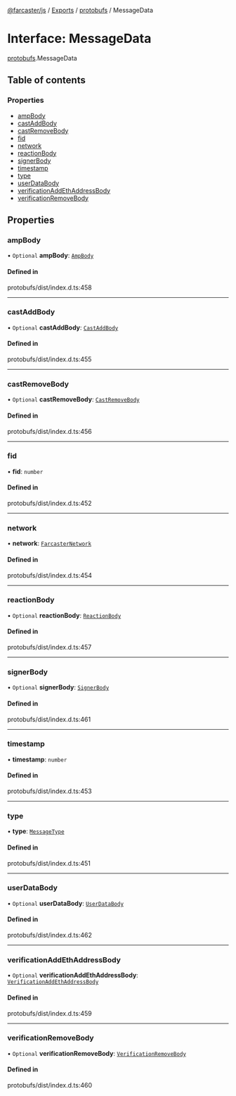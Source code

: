 [@farcaster/js](../README.md) / [Exports](../modules.md) / [protobufs](../modules/protobufs.md) / MessageData

# Interface: MessageData

[protobufs](../modules/protobufs.md).MessageData

## Table of contents

### Properties

- [ampBody](protobufs.MessageData.md#ampbody)
- [castAddBody](protobufs.MessageData.md#castaddbody)
- [castRemoveBody](protobufs.MessageData.md#castremovebody)
- [fid](protobufs.MessageData.md#fid)
- [network](protobufs.MessageData.md#network)
- [reactionBody](protobufs.MessageData.md#reactionbody)
- [signerBody](protobufs.MessageData.md#signerbody)
- [timestamp](protobufs.MessageData.md#timestamp)
- [type](protobufs.MessageData.md#type)
- [userDataBody](protobufs.MessageData.md#userdatabody)
- [verificationAddEthAddressBody](protobufs.MessageData.md#verificationaddethaddressbody)
- [verificationRemoveBody](protobufs.MessageData.md#verificationremovebody)

## Properties

### ampBody

• `Optional` **ampBody**: [`AmpBody`](../modules/protobufs.md#ampbody)

#### Defined in

protobufs/dist/index.d.ts:458

___

### castAddBody

• `Optional` **castAddBody**: [`CastAddBody`](../modules/protobufs.md#castaddbody)

#### Defined in

protobufs/dist/index.d.ts:455

___

### castRemoveBody

• `Optional` **castRemoveBody**: [`CastRemoveBody`](../modules/protobufs.md#castremovebody)

#### Defined in

protobufs/dist/index.d.ts:456

___

### fid

• **fid**: `number`

#### Defined in

protobufs/dist/index.d.ts:452

___

### network

• **network**: [`FarcasterNetwork`](../enums/protobufs.FarcasterNetwork.md)

#### Defined in

protobufs/dist/index.d.ts:454

___

### reactionBody

• `Optional` **reactionBody**: [`ReactionBody`](../modules/protobufs.md#reactionbody)

#### Defined in

protobufs/dist/index.d.ts:457

___

### signerBody

• `Optional` **signerBody**: [`SignerBody`](../modules/protobufs.md#signerbody)

#### Defined in

protobufs/dist/index.d.ts:461

___

### timestamp

• **timestamp**: `number`

#### Defined in

protobufs/dist/index.d.ts:453

___

### type

• **type**: [`MessageType`](../enums/protobufs.MessageType.md)

#### Defined in

protobufs/dist/index.d.ts:451

___

### userDataBody

• `Optional` **userDataBody**: [`UserDataBody`](../modules/protobufs.md#userdatabody)

#### Defined in

protobufs/dist/index.d.ts:462

___

### verificationAddEthAddressBody

• `Optional` **verificationAddEthAddressBody**: [`VerificationAddEthAddressBody`](../modules/protobufs.md#verificationaddethaddressbody)

#### Defined in

protobufs/dist/index.d.ts:459

___

### verificationRemoveBody

• `Optional` **verificationRemoveBody**: [`VerificationRemoveBody`](../modules/protobufs.md#verificationremovebody)

#### Defined in

protobufs/dist/index.d.ts:460
